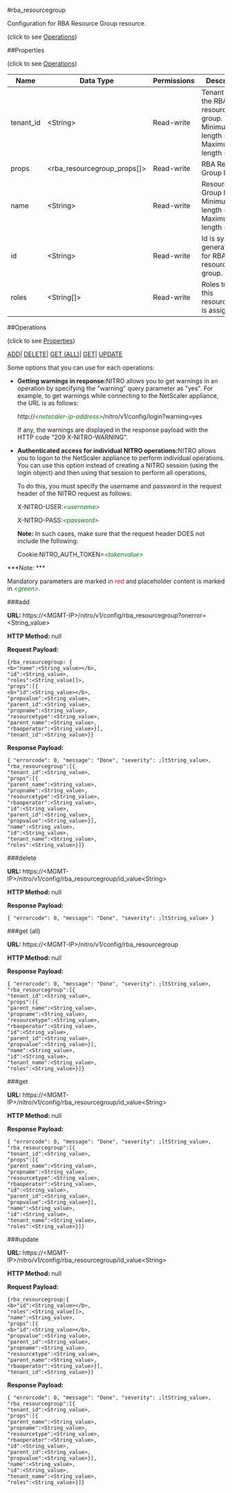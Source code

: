 #rba_resourcegroup



Configuration for RBA Resource Group resource.

<span>(click to see [Operations](#operations))</span>



##Properties 

<span>(click to see [Operations](#operations))</span>





<table><thead><tr><th>Name</th><th>Data Type</th><th>Permissions</th><th>Description</th></tr></thead><tbody><tr><td>tenant_id</td><td>&lt;String></td><td>Read-write</td><td>Tenant Id of the RBA resource group.<br>Minimum length = 1<br>Maximum length = 128</td></tr><tr><td>props</td><td>&lt;rba_resourcegroup_props[]></td><td>Read-write</td><td>RBA Resource Group Props.</td></tr><tr><td>name</td><td>&lt;String></td><td>Read-write</td><td>Resource Group Name.<br>Minimum length = 1<br>Maximum length = 128</td></tr><tr><td>id</td><td>&lt;String></td><td>Read-write</td><td>Id is system generated key for RBA resource group.</td></tr><tr><td>roles</td><td>&lt;String[]></td><td>Read-write</td><td>Roles to which this resourcegroup is assigned.</td></tr></tbody></table>

##Operations 

<span>(click to see [Properties](#properties))</span>





[ADD](#add)| [DELETE](#delete)| [GET (ALL)](#get-all)| [GET](#get)| [UPDATE](#update)





Some options that you can use for each operations:

<ul><li><p><b>Getting warnings in response:</b>NITRO allows you to get warnings in an operation by specifying the "warning" query parameter as "yes". For example, to get warnings while connecting to the NetScaler appliance, the URL is as follows:</p><p>http://<span style="color:green;font-style:italic;">&lt;netscaler-ip-address&gt;</span>/nitro/v1/config/login?warning=yes</p><p>If any, the warnings are displayed in the response payload with the HTTP code "209 X-NITRO-WARNING".</p></li><li><p><b>Authenticated access for individual NITRO operations:</b>NITRO allows you to logon to the NetScaler appliance to perform individual operations. You can use this option instead of creating a NITRO session (using the login object) and then using that session to perform all operations,</p><p>To do this, you must specify the username and password in the request header of the NITRO request as follows:</p><p>X-NITRO-USER:<span style="color:green;font-style:italic;">&lt;username&gt;</span></p><p>X-NITRO-PASS:<span style="color:green;font-style:italic;">&lt;password&gt;</span></p><p><b>Note: </b>In such cases, make sure that the request header DOES not include the following:</p><p>Cookie:NITRO_AUTH_TOKEN=<span style="color:green;font-style:italic;">&lt;tokenvalue&gt;</span></p></li></ul>







***Note: *** 

Mandatory parameters are marked in <span style="color:#FF0000;">red</span> and placeholder content is marked in <span style="color:green;font-style:italic">&lt;green&gt;</span>.



###add







<b>URL: </b>https://&lt;MGMT-IP&gt;/nitro/v1/config/rba_resourcegroup?onerror=&lt;String_value&gt;

<b>HTTP Method: </b>null

<b>Request Payload: </b>
```
{rba_resourcegroup: {
<b>"name":<String_value></b>,
"id":<String_value>,
"roles":<String_value[]>,
"props":[{
<b>"id":<String_value></b>,
"propvalue":<String_value>,
"parent_id":<String_value>,
"propname":<String_value>,
"resourcetype":<String_value>,
"parent_name":<String_value>,
"rbaoperator":<String_value>}],
"tenant_id":<String_value>}}
```

<b>Response Payload: </b>
```
{ "errorcode": 0, "message": "Done", "severity": ;ltString_value>, "rba_resourcegroup":[{
"tenant_id":<String_value>,
"props":[{
"parent_name":<String_value>,
"propname":<String_value>,
"resourcetype":<String_value>,
"rbaoperator":<String_value>,
"id":<String_value>,
"parent_id":<String_value>,
"propvalue":<String_value>}],
"name":<String_value>,
"id":<String_value>,
"tenant_name":<String_value>,
"roles":<String_value>}]}
```







###delete







<b>URL: </b>https://&lt;MGMT-IP&gt;/nitro/v1/config/rba_resourcegroup/id_value&lt;String&gt;

<b>HTTP Method: </b>null

<b>Response Payload: </b>
```
{ "errorcode": 0, "message": "Done", "severity": ;ltString_value> }
```







###get (all)







<b>URL: </b>https://&lt;MGMT-IP&gt;/nitro/v1/config/rba_resourcegroup

<b>HTTP Method: </b>null

<b>Response Payload: </b>
```
{ "errorcode": 0, "message": "Done", "severity": ;ltString_value>, "rba_resourcegroup":[{
"tenant_id":<String_value>,
"props":[{
"parent_name":<String_value>,
"propname":<String_value>,
"resourcetype":<String_value>,
"rbaoperator":<String_value>,
"id":<String_value>,
"parent_id":<String_value>,
"propvalue":<String_value>}],
"name":<String_value>,
"id":<String_value>,
"tenant_name":<String_value>,
"roles":<String_value>}]}
```







###get







<b>URL: </b>https://&lt;MGMT-IP&gt;/nitro/v1/config/rba_resourcegroup/id_value&lt;String&gt;

<b>HTTP Method: </b>null

<b>Response Payload: </b>
```
{ "errorcode": 0, "message": "Done", "severity": ;ltString_value>, "rba_resourcegroup":[{
"tenant_id":<String_value>,
"props":[{
"parent_name":<String_value>,
"propname":<String_value>,
"resourcetype":<String_value>,
"rbaoperator":<String_value>,
"id":<String_value>,
"parent_id":<String_value>,
"propvalue":<String_value>}],
"name":<String_value>,
"id":<String_value>,
"tenant_name":<String_value>,
"roles":<String_value>}]}
```







###update







<b>URL: </b>https://&lt;MGMT-IP&gt;/nitro/v1/config/rba_resourcegroup/id_value&lt;String&gt;

<b>HTTP Method: </b>null

<b>Request Payload: </b>
```
{rba_resourcegroup:{
<b>"id":<String_value></b>,
"roles":<String_value[]>,
"name":<String_value>,
"props":[{
<b>"id":<String_value></b>,
"propvalue":<String_value>,
"parent_id":<String_value>,
"propname":<String_value>,
"resourcetype":<String_value>,
"parent_name":<String_value>,
"rbaoperator":<String_value>}],
"tenant_id":<String_value>}}
```

<b>Response Payload: </b>
```
{ "errorcode": 0, "message": "Done", "severity": ;ltString_value>, "rba_resourcegroup":[{
"tenant_id":<String_value>,
"props":[{
"parent_name":<String_value>,
"propname":<String_value>,
"resourcetype":<String_value>,
"rbaoperator":<String_value>,
"id":<String_value>,
"parent_id":<String_value>,
"propvalue":<String_value>}],
"name":<String_value>,
"id":<String_value>,
"tenant_name":<String_value>,
"roles":<String_value>}]}
```








